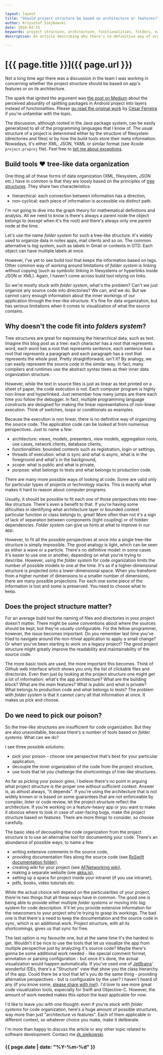 ```yaml
---

layout: layout
title: "Should project structure be based on architecture or features?"
author: Krzysztof Siejkowski
date: 2016-03-15
keywords: project structure, architecture, functionalities, folders, names
description: An article describing why there's no definitive way of organizing the source code and what can be done to improve project structure readability.

---
```

# [{{ page.title }}]({{ page.url }})

Not a long time ago there was a discussion in the team I was working in concerning whether the project structure should be based on app's features or on its architecture.

The spark that ignited the argument was [the post on Medium](https://medium.com/the-engineering-team/package-by-features-not-layers-2d076df1964d#.p2cemmvb7) about the perceived absurdity of splitting packages in Android project into layers instead of functionalities. Please [go read the original work](https://medium.com/the-engineering-team/package-by-features-not-layers-2d076df1964d#.p2cemmvb7) by [César Ferreira](http://cesarferreira.com) if you're unfamiliar with the topic.

The discussion, although rooted in the Java package system, can be easily generalized to all of the programming languages that I know of. The usual structure of a project is determined either by the structure of filesystem (directories and files) or by how the build tools store their meta information. Nowadays, it's either XML, JSON, YAML or similar format (see Xcode `project.prxproj` file). Feel free to [tell me about exceptions](https://twitter.com/_siejkowski). 

## Build tools ❤️ tree-like data organization

One thing all of these forms of data organization (XML, filesystem, JSON etc.) have in common is that they are loosly based on the principles of [tree structures](https://en.wikipedia.org/wiki/Tree_(data_structure)). They share two characteristics:

* hierarchical: each connection between information has a direction,
* non-cyclical: each piece of information is accessible via distinct path.

I'm not going to dive into the graph theory for mathematical definitions and analysis. All we need to know is there's always a parent node the object belongs to (except when it's the root) and there's always only one parent node at the time.

Let's use the name *folder system* for such a tree-like structure. It's widely used to organize data in notes apps, mail clients and so on. The common alternative is *tag system*, such as labels in Gmail or contexts in GTD. Each object can have multiple labels at once. 

However, I've yet to see build tool that keeps the information based on tags. Other common way of working around limitations of *folder system* is linking without copying (such as symbolic linking in filesystems or hyperlinks inside JSON or XML). Again, I haven't come across build tool relying on links.

So we're mostly stuck with *folder system*, what's the problem? Can't we just organize any source code into directories? We can, and we do. But we cannot carry enough information about the inner workings of our application through the tree-like structure. It's fine for data organization, but has serious limitations when it comes to visualization of what the source contains.

## Why doesn't the code fit into *folders system*?

Tree structures are great for expressing the hierarchical data, such as text. Imagine this blog post as a tree: each character has a root that represents word, each word has a root that represents sentence, each sentence has a root that represents a paragraph and each paragraph has a root that represents the whole post. Pretty straightforward, isn't it? By analogy, we can easily represent the source code in the similar way. In fact, many compilers and runtimes use the abstract syntax trees as their inner data organization structure. 

However, while the text in source files is just as linear as text printed on a sheet of paper, the code execution is not. Each computer program is highly non-linear and hyperlinked. Just remember how many jumps are there each time you follow the debugger. In fact, multiple programming language constructs are designed for making the linear representations of non-linear execution. Think of switches, loops or conditionals as examples.

Because the execution is non linear, there is no definitive way of organizing the source code. The application code can be looked at from numerous perspectives. Just to name a few: 

* architecture: views, models, presenters, view models, aggregation roots, use cases, network clients, database clients, 
* functionalities: bounded contexts such as registration, login or settings, 
* threads of execution: what is sync and what is async, what is in the foreground and what's in the background,
* scope: what is public and what is private, 
* purpose: what belongs to tests and what belongs to production code. 

There are many more possible ways of looking at code. Some are valid only for particular types of projects or technology stacks. This is exactly what makes it hard to reason about computer programs.

Usually, it should be possible to fit each one of those perspectives into tree-like structure. There's even a benefit to that. If you're having some dificulties in identifying what architecture layer or bounded context particular function or class belongs to, great! More often than not it's a sign of lack of separation between components (tight coupling) or of hidden dependencies. *Folder system* can give us hints at what to improve in our app.

However, to fit all the possible perspectives at once into a single tree-like structure is simply impossible. The good analogy is light, which can be seen as either a wave or a particle. There's no definitive model: in some cases it's easier to use one or another, depending on what you're trying to describe. However, using the *folder system* for code organization limits the number of possible models to one at the time. It's as if a higher-dimensional structure is projected onto a lower-dimensional space. When you transform from a higher number of dimensions to a smaller number of dimensions, there are many possible projections. For each one some piece of the information is lost and some is preserved. You need to choose what to keep. 

## Does the project structure matter?

For an average build tool the naming of files and directories in your project doesn't matter. There might be some conventions about where the sources should be kept, but they're usually configurable. For the fellow programmer, however, the issue becomes important. Do you remember last time you've tried to navigate around the non-trivial application to apply a small change? Or when you've been starting to work on a legacy project? The good project structure might greatly improve the readability and maintainability of the source code. 

The more basic tools are used, the more important this becomes. Think of Github web interface which shows you only the list of clickable files and directories. Even then just by looking at the project structure one might get a lot of information: what's the app architecture? What are the building block? What are the main features? What is public and what is private? What belongs to production code and what belongs to tests? The problem with *folder system* is that it cannot carry all that information at once. It makes us pick and choose.

## Do we need to pick our poison?

So the tree-like structures are insufficient for code organization. But they are also unavoidable, because there's a number of tools based on *folder systems*. What can we do?

I see three possible solutions:

* pick your poison - choose one perspective that's best for your particular application,
* decouple the inner organization of the code from the project structure,
* use tools that let you challenge the shortcomings of tree-like structures.

As far as picking your poison goes, I believe there's no point in arguing what project structure is the proper one without sufficient context. Answer is, as almost always, "it depends". If you're using the architecture that is not widely known or is based on some guarantees that are not enforceable by compiler, linter or code review, let the project structure reflect the architecture. If you're working on a feature-heavy app or you want to make it obvious where to look in case of user-facing bugs, make the project structure based on features. There are more things to consider, so choose carefully.
 
The basic idea of decoupling the code organization from the project structure is to use an alternative tool for documenting your code. There's an abundance of possible ways, to name a few:

* writing extensive comments in the source code,
* providing documentation files along the source code (see [RxSwift documentation folder](https://github.com/ReactiveX/RxSwift/tree/master/Documentation)),
* creating wiki for your project (see [AFNetworking wiki](https://github.com/AFNetworking/AFNetworking/wiki)),
* making a separate website (see [akka.io](http://akka.io)),
* setting up a space for project inside your intranet (if you use intranet),
* pdfs, books, video tutorials etc.

While the actual choice will depend on the particularities of your project, there're two things that all these ways have in common. The good one is being able to provide either multiple *folder systems* or moving into *tag system* for code description. It'll let you provide extensive information for the newcomers to your project who're trying to grasp its workings. The bad one is that there's a need to keep the documentation and the source code in sync, which is an additional work. Project structure, with all its shortcomings, gives us that sync for free.

The last option is my favourite one, but at the same time it's the hardest to get. Wouldn't it be nice to use the tools that let us visualize the app from multiple perspective just by analyzing it's source code? Maybe there's gonna be some additional work needed - like special comment format, annotation or parsing configuration - but once it's done, the actual visualization would happen automatically. If you've used one of [JetBrains](https://www.jetbrains.com)' wonderful IDEs, there's a "Structure" view that show you the class hierarchy of the app. Could there be a tool that let's you do the same thing - providing alternative perspectives - but is configurable by the user? I haven't heard of any (if you know some, [please share with me!](https://twitter.com/_siejkowski)). I'd love to see more great code visualization tools, especially for Swift and Objective-C. However, the amount of work needed makes this option the least applicable for now.

I'd like to leave you with one thought: even if you're stuck with *folder systems* for code organization, here's a huge amount of possible structures, way more than just "architecture vs features". Each of them applicable in different context, so whatever choice you make, make it deliberate.

I'm more than happy to discuss the article or any other topic related to software development. Contact me [@\_siejkowski](https://twitter.com/_siejkowski). 

### {{ page.date | date: "%Y-%m-%d" }}
